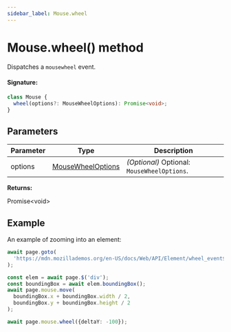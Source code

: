 ```yaml
---
sidebar_label: Mouse.wheel
---
```


# Mouse.wheel() method

Dispatches a `mousewheel` event.

#### Signature:

```typescript
class Mouse {
  wheel(options?: MouseWheelOptions): Promise<void>;
}
```

## Parameters

| Parameter | Type                                                  | Description                                                 |
| --------- | ----------------------------------------------------- | ----------------------------------------------------------- |
| options   | [MouseWheelOptions](./puppeteer.mousewheeloptions.md) | <i>(Optional)</i> Optional: <code>MouseWheelOptions</code>. |

**Returns:**

Promise&lt;void&gt;

## Example

An example of zooming into an element:

```ts
await page.goto(
  'https://mdn.mozillademos.org/en-US/docs/Web/API/Element/wheel_event$samples/Scaling_an_element_via_the_wheel?revision=1587366'
);

const elem = await page.$('div');
const boundingBox = await elem.boundingBox();
await page.mouse.move(
  boundingBox.x + boundingBox.width / 2,
  boundingBox.y + boundingBox.height / 2
);

await page.mouse.wheel({deltaY: -100});
```
